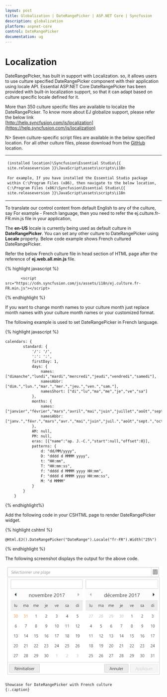 ```yaml
---
layout: post
title: Globalization | DateRangePicker | ASP.NET Core | Syncfusion
description: globalization
platform: aspnet-core
control: DateRangePicker
documentation: ug
---
```


# Localization

DateRangePicker, has built in support with Localization. so, it allows users to use culture specified DateRangePicker component with their application using locale API.
Essential ASP.NET Core DateRangePicker has been provided with built-in localization support, so that it can adapt based on culture specific locale defined for it. 

More than 350 culture specific files are available to localize the DateRangePicker. To know more about EJ globalize support, please refer the below link      
 [http://help.syncfusion.com/js/localization](https://help.syncfusion.com/js/localization) 


N> Seven culture-specific script files are available in the below specified location. For all other culture files, please download from the [GitHub](https://github.com/syncfusion/ej-global/tree/master/i18n) location.

<table>
<tr>
<td>

    (installed location)\Syncfusion\Essential Studio\{{ site.releaseversion }}\JavaScript\assets\scripts\i18n

    For example, If you have installed the Essential Studio package within C:\Program Files (x86), then navigate to the below location, 
    C:\Program Files (x86)\Syncfusion\Essential Studio\{{ site.releaseversion }}\JavaScript\assets\scripts\i18n

</td></tr>
</table>
To translate our control content from default English to any of the culture, say For example - French language, then you need to refer the ej.culture.fr-FR.min.js file in your application,

The **en-US** locale is currently being used as default culture in **DateRangePicker**. You can set any other culture to DateRangePicker using **Locale** property. Below code example shows French cultured DateRangePicker.

Refer the below French culture file in head section of HTML page after the reference of **ej.web.all.min.js** file.

 {% highlight javascript %}
   
           <script src="https://cdn.syncfusion.com/js/assets/i18n/ej.culture.fr-FR.min.js"></script>
                
 {% endhighlight %}

If you want to change month names to your culture month just replace month names with your culture month names or your customized format.

The following example is used to set DateRangePicker in French language.

{% highlight javascript %}

    calendars: {
            standard: {
                '/': '/',
                ':': ':',
                firstDay: 1,
                days: {
                    names: ["dimanche","lundi","mardi","mercredi","jeudi","vendredi","samedi"],
                    namesAbbr: ["dim.","lun.","mar.","mer.","jeu.","ven.","sam."],
                    namesShort: ["di","lu","ma","me","je","ve","sa"]
                },
                months: {
                    names: ["janvier","février","mars","avril","mai","juin","juillet","août","septembre","octobre","novembre","décembre",""],
                    namesAbbr: ["janv.","févr.","mars","avr.","mai","juin","juil.","août","sept.","oct.","nov.","déc.",""]
                },
                AM: null,
                PM: null,
                eras: [{"name":"ap. J.-C.","start":null,"offset":0}],
                patterns: {
                    d: "dd/MM/yyyy",
                    D: "dddd d MMMM yyyy",
                    t: "HH:mm",
                    T: "HH:mm:ss",
                    f: "dddd d MMMM yyyy HH:mm",
                    F: "dddd d MMMM yyyy HH:mm:ss",
                    M: "d MMMM"
                }
            }
        }

{% endhighlight%}   

Add the following code in your CSHTML page to render DateRangePicker widget.

{% highlight cshtml %}

    @Html.EJ().DateRangePicker("DateRange").Locale("fr-FR").Width("25%")
    
{% endhighlight %}  

The following screenshot displays the output for the above code.

![](Globalization_images/globalization.png)

    Showcase for DateRangePicker with French culture
    {:.caption}
